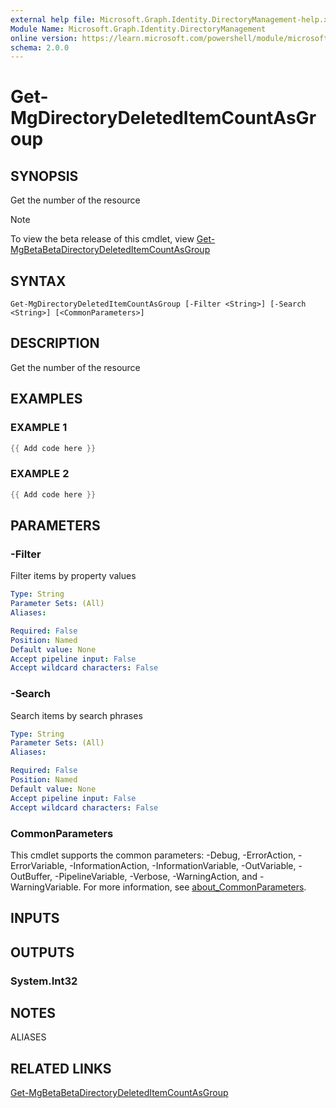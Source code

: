 ```yaml
---
external help file: Microsoft.Graph.Identity.DirectoryManagement-help.xml
Module Name: Microsoft.Graph.Identity.DirectoryManagement
online version: https://learn.microsoft.com/powershell/module/microsoft.graph.identity.directorymanagement/get-mgdirectorydeleteditemcountasgroup
schema: 2.0.0
---
```


# Get-MgDirectoryDeletedItemCountAsGroup

## SYNOPSIS
Get the number of the resource

> [!NOTE]
> To view the beta release of this cmdlet, view [Get-MgBetaBetaDirectoryDeletedItemCountAsGroup](/powershell/module/Microsoft.Graph.Beta.Identity.DirectoryManagement/Get-MgBetaDirectoryDeletedItemCountAsGroup?view=graph-powershell-beta)

## SYNTAX

```
Get-MgDirectoryDeletedItemCountAsGroup [-Filter <String>] [-Search <String>] [<CommonParameters>]
```

## DESCRIPTION
Get the number of the resource

## EXAMPLES

### EXAMPLE 1
```powershell
{{ Add code here }}
```

### EXAMPLE 2
```powershell
{{ Add code here }}
```

## PARAMETERS

### -Filter
Filter items by property values

```yaml
Type: String
Parameter Sets: (All)
Aliases:

Required: False
Position: Named
Default value: None
Accept pipeline input: False
Accept wildcard characters: False
```

### -Search
Search items by search phrases

```yaml
Type: String
Parameter Sets: (All)
Aliases:

Required: False
Position: Named
Default value: None
Accept pipeline input: False
Accept wildcard characters: False
```

### CommonParameters
This cmdlet supports the common parameters: -Debug, -ErrorAction, -ErrorVariable, -InformationAction, -InformationVariable, -OutVariable, -OutBuffer, -PipelineVariable, -Verbose, -WarningAction, and -WarningVariable. For more information, see [about_CommonParameters](http://go.microsoft.com/fwlink/?LinkID=113216).

## INPUTS

## OUTPUTS

### System.Int32
## NOTES

ALIASES

## RELATED LINKS
[Get-MgBetaBetaDirectoryDeletedItemCountAsGroup](/powershell/module/Microsoft.Graph.Beta.Identity.DirectoryManagement/Get-MgBetaDirectoryDeletedItemCountAsGroup?view=graph-powershell-beta)
